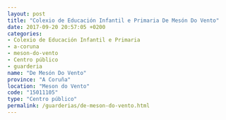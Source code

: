 ```yaml
---
layout: post
title: "Colexio de Educación Infantil e Primaria De Mesón Do Vento"
date: 2017-09-20 20:57:05 +0200
categories:
- Colexio de Educación Infantil e Primaria
- a-coruna
- meson-do-vento
- Centro público
- guarderia
name: "De Mesón Do Vento"
province: "A Coruña"
location: "Meson do Vento"
code: "15011105"
type: "Centro público"
permalink: /guarderias/de-meson-do-vento.html
---
```

